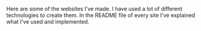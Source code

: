 Here are some of the websites I've made.
I have used a lot of different technologies to create them.
In the README file of every site I've explained what I've used and implemented.
